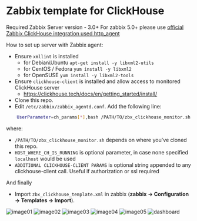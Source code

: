 # Zabbix template for ClickHouse
Required Zabbix Server version - 3.0+
For zabbix 5.0+ please use [official Zabbix ClickHouse integration used http_agent](https://www.zabbix.com/integrations/clickhouse) 

How to set up server with Zabbix agent:
  * Ensure `xmllint` is installed 
    - for Debian\Ubuntu `apt-get install -y libxml2-utils`
    - for CentOS / Fedora `yum install -y libxml2` 
    - for OpenSUSE `yum install -y libxml2-tools` 
  * Ensure `clickhouse-client` is installed and allow access to monitored ClickHouse server
    - https://clickhouse.tech/docs/en/getting_started/install/
  * Clone this repo.
  * Edit `/etc/zabbix/zabbix_agentd.conf`. Add the following line:
```bash
	UserParameter=ch_params[*],bash /PATH/TO/zbx_clickhouse_monitor.sh "$1" "HOST_WHERE_CH_IS_RUNNING" "ADDITIONAL CLICKHOUSE-CLIENT PARAMS"
```
  where:
  * `/PATH/TO/zbx_clickhouse_monitor.sh` depends on where you've cloned this repo.
  * `HOST_WHERE_CH_IS_RUNNING` is optional parameter, in case none specified `localhost` would be used
  * `ADDITIONAL CLICKHOUSE-CLIENT PARAMS` is optional string appended to any clickhouse-client call. Useful if authorization or ssl required

And finally
  * Import `zbx_clickhouse_template.xml` in zabbix (**zabbix -> Configuration -> Templates -> Import**).

![image01](img/image01.png)
![image02](img/image02.png)
![image03](img/image03.png)
![image04](img/image04.png)
![image05](img/image05.png)
![dashboard](img/dashboard.png)
